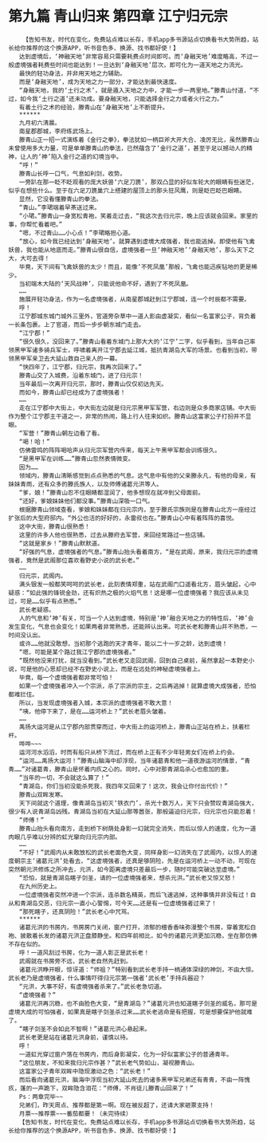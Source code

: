 # 第九篇 青山归来 第四章 江宁归元宗
        【告知书友，时代在变化，免费站点难以长存，手机app多书源站点切换看书大势所趋，站长给你推荐的这个换源APP，听书音色多、换源、找书都好使！】
       达到虚境后，‘神融天地’非常容易只需要耗费点时间即可。而‘身融天地’难度略高，不过一般虚境强者耗费些时间也能达到！一旦达到‘身融天地’层次，即可化为一道天地之力流光。
       最快的轻功身法，并非用天地之力辅助。
       而是‘身融天地’，成为天地之力一部分，才能达到最快速度。
       “身融天地，我的‘土行之术’，就是遁入天地之力中，才能一步一两里地。”滕青山忖道，“不过，如今我‘土行之道’还未功成。要身融天地，只能选择金行之力或者火行之力。”
       有着土行之术的经验，滕青山在‘身融天地’上不断提升。
       ******
       九月初六清晨。
       南星郡郡城，李府练武场上。
       滕青山正一招一式演练着《金行之拳》，拳法犹如一柄巨斧大开大合、凌厉无比，虽然滕青山未曾使用多大力量，可是单单滕青山的拳法，已然蕴含了‘金行之道’，甚至于足以撼动人的精神，让人的‘神’陷入金行之道的幻境当中。
       “呼！”
       滕青山长呼一口气，气息如利剑，收势。
       一旁趴在那一眨不眨观看的庞大妖兽‘六足刀篪’，那双凸显的好似车轮大的眼睛有些迷茫，似乎在想些什么。至于在六足刀篪巢穴上搭建的屋顶上的那头狂风鹰，则是眨巴眨巴眼睛。
       显然，它没看懂滕青山的拳法。
       “青山。”李珺端着早茶送过来。
       “小珺。”滕青山一身宽松青袍，笑着走过去，“我这次去归元宗，晚上应该就会回来。家里的事，你帮忙看着吧。”
       “嗯，不过青山……小心点！”李珺略担心道。
       “放心，如今我已经达到‘身融天地’。就算遇到虚境大成强者，我也能逃掉。即使他有飞禽妖兽，我也能从地底而走。”滕青山很自信，虚境强者一旦‘神融天地’‘身融天地’，那么天下之大，大可去得！
       毕竟，天下间有飞禽妖兽的太少！而且，能像‘不死凤凰’那般，飞禽也能迅疾钻地的更是稀少。
       当初端木大陆的‘天风战神’，只能说他命不好，遇到了不死凤凰。
       ……
       施展开轻功身法，作为一名虚境强者，从南星郡城赶到江宁郡城，连一个时辰都不需要。
       呼！
       江宁郡城东城门城外三里外，官道旁杂草中一道人影由虚凝实，看似一名富家公子，背负着一长条包裹。上了官道，而后一步步朝东城门走去。
       “江宁郡！”
       “很久很久，没回来了。”滕青山看着东城门上那大大的‘江宁’二字，似乎看到，当年自己率领黑甲军诸多骑兵军士，呼啸着离开江宁郡去延江城，抵抗青湖岛大军的场景。也看到当初，带领黑甲军亲卫去大延山救自己亲人的一幕。
       “快四年了，江宁郡，归元宗，我再次回来了。”
       滕青山交了入城费，沿着东城门，进了归元宗！
       当年最后一次离开归元宗，那时，滕青山仅仅初达先天。
       而如今，滕青山却已经成为了虚境强者！
       ……
       走在江宁郡中大街上，中大街左边就是归元宗黑甲军军营，右边则是众多商家店铺。中大街作为整个江宁郡主干道之一，非常的热闹，路上行人往来如织。滕青山这富家公子打扮并不显眼。
       “军营！”滕青山朝左边看了看。
       “喝！哈！”
       仿佛雷鸣的阵阵喝哈声从归元宗军营内传来，每天上午黑甲军都会训练很久。
       “是黑甲军在训练……”滕青山忽然表情微变。
       因为……
       领域内，滕青山清晰感觉到点点熟悉的气息。这气息中有他的父亲滕永凡，有他的母亲，有妹妹青雨，还有众多的滕氏族人，以及师傅诸葛元洪等人。
       “爹，娘！”滕青山忍不住眼睛都湿润了，他多想现在就冲到父母面前。
       “还好，爹娘妹妹他们都没事。”滕青山深吸一口气。
       根据滕青山领域查看，爹娘和妹妹都在归元宗内，至于滕氏宗族则是在滕青山北方一座经过扩张后的大型府邸内。“外公也活的好好的，永雷叔也在。”滕青山心中有着阵阵的喜悦。
       这中大街，滕青山很熟悉！
       这里的许多人他也很熟悉，过去从滕府去军营，来回经常路过一些店铺。
       “这就是家乡！”滕青山默默道。
       “好强的气息，虚境强者的气息。”滕青山抬头看着南方，“是在武阁，原来，我归元宗的虚境强者，竟然是武阁那位喜欢看野史小说的武长老。”
       ……
       归元宗，武阁内。
       满头银发一般都笑呵呵的武长老，此刻表情郑重，站在武阁门口遥看北方，眉头皱起，心中疑惑：“如此强的锋锐金劲，还有炽热之极的火焰气息！这是哪一位虚境强者？我应该从未见过，可是……似乎有点熟悉。”
       武长老疑惑。
       人的气息和‘神’有关，可当一个人达到虚境，特别是‘神’融合天地之力的特性后，‘神’会发生变化，气息也会变化！如果两者非常熟悉，还能辨认出来。可武长老和滕青山并不熟悉，一时间没认出。
       或许……他就没敢想，当初那个逃跑的天才青年，能以二十一岁之龄，达到虚境！
       “嗯，可能是某个路过我江宁郡的虚境强者。”
       “既然他没来打扰，就当没看到。”武长老又走回武阁，回到自己桌前，虽然拿起一本野史小说，可是他的心思却已经不在野史小说上，而是在远处的神秘虚境强者上。
       毕竟，每一个虚境强者都非常可怕！
       如果一个虚境强者冲入一个宗派，杀了宗派的宗主，之后再逃掉！就算虚境大成强者，恐怕都难拦住。
       所以，当发现虚境强者入城，本宗派的虚境强者不敢大意！
       “咦，他停下来了，是在……运河桥上？”武长老眉头皱着。
       ……
       禹扬大运河是从江宁郡内部贯穿而过，中大街上的运河桥上，滕青山正站在桥上，扶着栏杆。
       哗哗~~~
       运河河水滔滔，时而有船只从桥下流过，而在桥上正有不少年轻男女们在桥上约会。
       “运河……禹扬大运河！”滕青山脑海中却浮现，当年诸葛青和他一道夜游运河的情景，“青青……”对诸葛青，滕青山是怀着内疚之心的。同时，心中对那青湖岛杀心也愈加的重。
       “当年的一切，不会就这么算了！”
       “青湖岛，你们当初没能杀死我，我四年又回来了！这次，我会让你付出代价！”
       滕青山双眸发寒。
       天下间就这个道理，像青湖岛当初灭‘铁衣门’，杀光十数万人，天下只会赞叹青湖岛强大，很少有人说青湖岛凶残。青湖岛当初在大延山那等嚣张，那般逼迫归元宗，归元宗也只能忍着！
       “师傅！”
       滕青山抬头看向南方，走到桥下树荫处身影一幻就完全消失，而后以惊人的速度，化为一道肉眼几乎难以分辨的虹光窜向归元宗内部。
       ……
       “不好！”武阁内从未敢放松的武长老面色大变，同样身影一幻消失在了武阁内，以惊人的速度朝宗主‘诸葛元洪’处看去，“这虚境强者，还真是够阴险，先是在运河桥上一动不动，可现在突然朝元洪修炼之所冲去，元洪，如今距离虚境只差最后一步，随时可能突破达至虚境。”
       “恐怕，就是青湖岛瞎子剑圣，请的一位虚境强者来，想杀元洪。”武长老又惊又怒！
       在九州历史上。
       一位虚境强者突然冲进一个宗派，连杀数名精英，而后飞速逃掉，这种事情并非没有过！自从和青湖岛交恶，归元宗一直小心警惕，可今天……还是有一位虚境强者过来了！
       “那死瞎子，还真阴险！”武长老心中咒骂。
       ******
       诸葛元洪的书房内，书房房门关闭，窗户打开，浓郁的檀香香味弥漫整个书房，穿着宽松白袍、披散着长发的诸葛元洪正盘膝静坐。和四年前相比，如今的诸葛元洪更加沉稳，坐在那仿佛不存在似的。
       呼！一道风刮过书房，化为一道人影正是武长老！
       武阁就在书房旁不远，武长老自然先赶到。
       诸葛元洪睁开眼，惊讶道：“师祖？”特别看到武长老手持一柄通体深绿的神剑，不由大惊。武长老乃是虚境强者，什么事情吓得归元宗第一强者‘武长老’手持兵器迎？
       “元洪，大事不好，有虚境强者杀来了。”武长老急切道。
       “虚境强者？”
       诸葛元洪再沉稳，也不由脸色大变，“是青湖岛？”诸葛元洪也知道瞎子剑圣的威名，那可是虚境大成的可怕强者，如果真是瞎子剑圣杀过来……武长老逃命是有把握，可是想要保护他就难了。
       “瞎子剑圣不会如此不智啊！”诸葛元洪心悬起来。
       武长老更是站在诸葛元洪身前，谨慎以待。
       呼！
       一道虹光穿过窗户落在书房内，而后身影凝实，化为一好似富家公子的普通青年。
       “这位朋友，不知来我归元宗作甚？”武长老气势如山，凝视滕青山。
       这富家公子青年双眸中隐现激动之色：“武长老！”
       而后看向诸葛元洪，脑海中浮现当初大延山死去的诸多黑甲军兄弟还有青青，不由一阵愧疚，蓬的一声跪下，双眸隐含泪花：“师傅，不肖徒儿滕青山回来了！”
       Ps：两章完毕~~
       兄弟们，昨天周点、推荐都是第一啊。现在被反超了，还请大家砸票支持！
       月票~~推荐票~~~番茄都要！（未完待续）
       【告知书友，时代在变化，免费站点难以长存，手机app多书源站点切换看书大势所趋，站长给你推荐的这个换源APP，听书音色多、换源、找书都好使！】